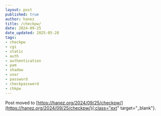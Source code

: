 ```yaml
---
layout: post
published: true
author: hanez
title: /checkpw/
date: 2024-09-25
date_updated: 2025-05-28
tags:
- checkpw
- cgi
- static
- auth
- authentication
- pam
- shadow
- user
- password
- checkpassword
- chkpw
---
```


Post moved to [https://hanez.org/2024/09/25/checkpw/](https://hanez.org/2024/09/25/checkpw/){:class="ext" target="_blank"}.

